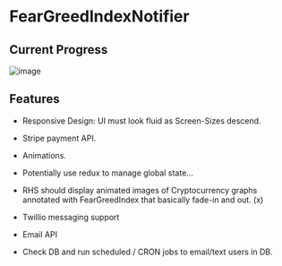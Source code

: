 # FearGreedIndexNotifier

## Current Progress
![image](https://user-images.githubusercontent.com/13969478/153951319-6b79a148-941f-48ef-903b-1bc3cee50139.png)



## Features
- Responsive Design: UI must look fluid as Screen-Sizes descend.
- Stripe payment API.
- Animations. 
- Potentially use redux to manage global state...


- RHS should display animated images of Cryptocurrency graphs annotated with FearGreedIndex that basically fade-in and out. (x)
- Twillio messaging support
- Email API
- Check DB and run scheduled / CRON jobs to email/text users in DB.
